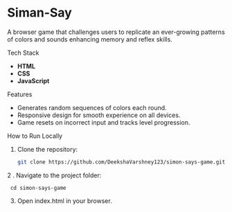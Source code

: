 # Siman-Say
A browser game that challenges users to replicate an ever-growing patterns of colors and sounds enhancing memory and reflex skills.

Tech Stack

- **HTML**
- **CSS**
- **JavaScript**

Features

- Generates random sequences of colors each round.
- Responsive design for smooth experience on all devices.
- Game resets on incorrect input and tracks level progression.

How to Run Locally

1. Clone the repository:
   ```bash
   git clone https://github.com/DeekshaVarshney123/simon-says-game.git

2 . Navigate to the project folder:

     cd simon-says-game

3.  Open index.html in your browser.  
